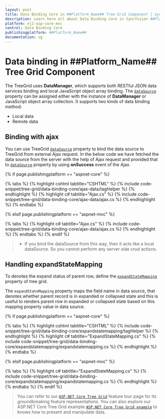 ```yaml
---
layout: post
title: Data Binding Core in ##Platform_Name## Tree Grid Component | Syncfusion
description: Learn here all about Data Binding Core in Syncfusion ##Platform_Name## Tree Grid component of Syncfusion Essential JS 2 and more.
platform: ej2-asp-core-mvc
control: Data Binding Core
publishingplatform: ##Platform_Name##
documentation: ug
---
```



# Data binding in ##Platform_Name## Tree Grid Component

The TreeGrid uses **DataManager**, which supports both RESTful JSON data services binding and local JavaScript object array binding. The [`dataSource`](https://help.syncfusion.com/cr/cref_files/aspnetcore-js2/Syncfusion.EJ2~Syncfusion.EJ2.TreeGrid.TreeGrid~DataSource.html) property can be assigned either with the instance of **DataManager** or JavaScript object array collection.
It supports two kinds of data binding method:
* Local data
* Remote data



## Binding with ajax

You can use TreeGrid [`dataSource`](https://help.syncfusion.com/cr/cref_files/aspnetcore-js2/Syncfusion.EJ2~Syncfusion.EJ2.TreeGrid.TreeGrid~DataSource.html) property to bind the data source to TreeGrid from external Ajax request. In the below code we have fetched the data source from the server with the help of Ajax request and provided that to [`dataSource`](https://help.syncfusion.com/cr/cref_files/aspnetcore-js2/Syncfusion.EJ2~Syncfusion.EJ2.TreeGrid.TreeGrid~DataSource.html) property by using **onSuccess** event of the Ajax.

{% if page.publishingplatform == "aspnet-core" %}

{% tabs %}
{% highlight cshtml tabtitle="CSHTML" %}
{% include code-snippet/tree-grid/data-binding-core/ajax-data/tagHelper %}
{% endhighlight %}
{% highlight c# tabtitle="Ajax.cs" %}
{% include code-snippet/tree-grid/data-binding-core/ajax-data/ajax.cs %}
{% endhighlight %}
{% endtabs %}

{% elsif page.publishingplatform == "aspnet-mvc" %}

{% tabs %}
{% highlight c# tabtitle="Ajax.cs" %}
{% include code-snippet/tree-grid/data-binding-core/ajax-data/ajax.cs %}
{% endhighlight %}
{% endtabs %}
{% endif %}



> * If you bind the dataSource from this way, then it acts like a local dataSource. So you cannot perform any server side crud actions.



## Handling expandStateMapping

To denotes the expand status of parent row, define the [`expandStateMapping`](https://help.syncfusion.com/cr/aspnetcore-js2/Syncfusion.EJ2.TreeGrid.TreeGrid.html#Syncfusion_EJ2_TreeGrid_TreeGrid_ExpandStateMapping) property of tree grid.

The `expandStateMapping` property maps the field name in data source, that denotes whether parent record is in expanded or collapsed state and this is useful to renders parent row in expanded or collapsed state based on this mapping property value in data source.



{% if page.publishingplatform == "aspnet-core" %}

{% tabs %}
{% highlight cshtml tabtitle="CSHTML" %}
{% include code-snippet/tree-grid/data-binding-core/expandstatemapping/tagHelper %}
{% endhighlight %}
{% highlight c# tabtitle="ExpandStateMapping.cs" %}
{% include code-snippet/tree-grid/data-binding-core/expandstatemapping/expandstatemapping.cs %}
{% endhighlight %}
{% endtabs %}

{% elsif page.publishingplatform == "aspnet-mvc" %}

{% tabs %}
{% highlight c# tabtitle="ExpandStateMapping.cs" %}
{% include code-snippet/tree-grid/data-binding-core/expandstatemapping/expandstatemapping.cs %}
{% endhighlight %}
{% endtabs %}
{% endif %}



> You can refer to our  [`ASP.NET Core Tree Grid`](https://www.syncfusion.com/aspnet-core-ui-controls/tree-grid) feature tour page for its groundbreaking feature representations. You can also explore our ASP.NET Core Tree Grid example [`ASP.NET Core Tree Grid example`](https://ej2.syncfusion.com/aspnetcore/TreeGrid/Overview#/material) to knows how to present and manipulate data.